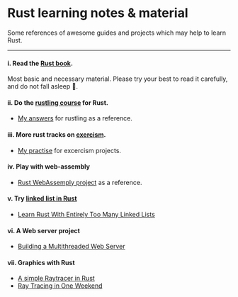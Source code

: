 # Rust learning notes & material

Some references of awesome guides and projects which may help to learn Rust. 

---

#### i. Read the [Rust book](https://doc.rust-lang.org/book/).

Most basic and necessary material. Please try your best to read it carefully, and do not fall asleep 🤣.

#### ii. Do the [rustling course](https://github.com/rust-lang/rustlings) for Rust.

- [My answers](./rustling-answers) for rustling as a reference.

#### iii. More rust tracks on [exercism](https://exercism.io/my/tracks/rust).

- [My practise](./rust) for excercism projects.

#### iv. Play with web-assembly

- [Rust WebAssemply project](../wasm/rust-wasm/wasm-game-of-life) as a reference.

#### v. Try [linked list in Rust](./Linked_Lists)

- [Learn Rust With Entirely Too Many Linked Lists](https://rust-unofficial.github.io/too-many-lists/)

#### vi. A Web server project

- [Building a Multithreaded Web Server](https://doc.rust-lang.org/stable/book/ch20-00-final-project-a-web-server.html)

#### vii. Graphics with Rust

- [A simple Raytracer in Rust](../Graphics/RayTracing)
- [Ray Tracing in One Weekend](https://raytracing.github.io/)
